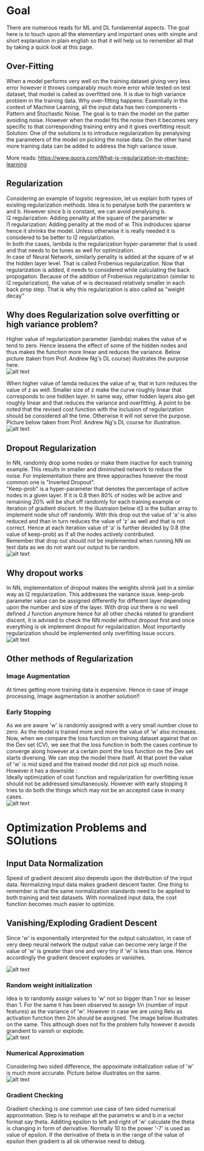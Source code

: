 # Goal #

There are numerous reads for ML and DL fundamental aspects. The goal here is to touch upon all the elementary and important ones with simple and short explanation in plain english so that it will help us to remember all that by taking a quick look at this page.  

## Over-Fitting ##
When a model performs very well on the training dataset giving very less error however it throws comparably much more error while tested on test dataset, that model is called as overfitted one. It is due to high variance problem in the training data.
Why over-fitting happens: Essentially in the context of Machine Learning, all the input data has two components - Pattern and Stochastic Noise. The goal is to train the model on the patter avoiding noise. However when the model fits the noise then it becomes very specific to that corresponding training entry and it gives overfitting result.  
Solution: One of the solutions is to introduce regularization by penalysing the parameters of the model on picking the noise data. On the other hand more training data can be added to address the high variance issue.  

More reads: https://www.quora.com/What-is-regularization-in-machine-learning  

## Regularization ##
Considering an example of logistic regression, let us explain both types of existing regularization methods. Idea is to penalyse both the paramters w and b. However since b is constant, we can avoid penalysing b.  
l2 regularization: Adding penality at the square of the parameter w  
l1 regularization: Adding penality at the mod of w. This indroduces sparse hence it shrinks the model. Unless otherwise it is really needed it is considered to be better to l2 regularization.  
In both the cases, lambda is the regularization hyper-parameter that is used and that needs to be tunes as well for optimization.  
In case of Neural Network, similarly penality is added at the square of w at the hidden layer level. That is called Frobenius regularization. Now that regularization is added, it needs to considered while calculating the back propogation. Because of the addition of Frobenius regularization (similar to l2 regularization), the value of w is decreased relatively smaller in each back prop step. That is why this regularization is also called as "weight decay"  


## Why does Regularization solve overfitting or high variance problem? ##
Higher value of regularization parameter (lambda) makes the value of w tend to zero. Hence lessens the effect of some of the hidden nodes and thus makes the function more linear and reduces the variance. Below picture (taken from Prof. Andrew Ng's DL course) illustrates the purpose here.  
![alt text](https://github.com/BPrasad123/ML_DL_Intuitions/blob/master/Bias%20and%20Variance.png)

When higher value of lamda reduces the value of w, that in turn reduces the value of z as well. Smaller size of z make the curve roughly linear that corresponds to one hidden layer. In same way, other hidden layers also get roughly linear and that reduces the variance and overfitting. A point to be noted that the revised cost function with the inclusion of regularization should be considered all the time. Otherwise it will not serve the purpose. Picture below taken from Prof. Andrew Ng's DL course for illustration.
![alt text](https://github.com/BPrasad123/ML_DL_Intuitions/blob/master/Regularization.png)  

## Dropout Regularization ##
In NN, randomly drop some nodes or make them inactive for each training example. This results in smaller and diminished network to reduce the noise. For implementation there are three apporaches however the most common one is "Inverted Dropout".  
"Keep-prob" is a hyper-parameter that denotes the percentage of active nodes in a given layer. If it is 0.8 then 80% of nodes will be active and remaining 20% will be shut off randomly for each training example or iteration of gradient discent. In the illustraion below d3 is the bullian array to implement node shut off randomly. With this drop out the value of 'a' is also reduced and than in turn reduces the value of 'z' as well and that is not correct. Hence at each iteration value of 'a' is further devided by 0.8 (the value of keep-prob) as if all the nodes actively contributed.  
Remember that drop out should not be implemented when running NN on test data as we do not want our output to be random.  
![alt text](https://github.com/BPrasad123/ML_DL_Intuitions/blob/master/Dropout%20Intuition.png)

## Why dropout works ##
In NN, implementation of dropout makes the weights shrink just in a similar way as l2 regularization. This addresses the variance issue.
keep-prob parameter value can be assigned differently for different layer depending upon the number and size of the layer. With drop out there is no well defined J function anymore hence for all other checks related to grandient discent, it is advised to check the NN model without dropout first and once everything is ok implement dropout for regularization. Most importantly regularization should be implemented only overfitting issue occurs.  
![alt text](https://github.com/BPrasad123/ML_DL_Intuitions/blob/master/Why%20dropout%20works.png)

## Other methods of Regularization ##
### Image Augmentation ###
At times getting more training data is expensive. Hence in case of image processing, Image augmentation is another solution!!  

### Early Stopping ###
As we are aware 'w' is randomly assigned with a very small number close to zero. As the model is trained more and more the value of 'w' also increases. Now, when we compare the loss function on training dataset against that on the Dev set (CV), we see that the loss function in both the cases continue to converge along however at a certain point the loss function on the Dev set starts diversing. We can stop the model there itself. At that point the value of 'w' is mid sized and the trained model did not pick up much noise. However it has a downside :  
Ideally optimization of cost function and regularization for overfitting issue should not be addressed simultaneously. However with early stopping it tries to do both the things which may not be an accepted case in many cases.  
![alt text](https://github.com/BPrasad123/ML_DL_Intuitions/blob/master/Early%20Stopping.png)


# Optimization Problems and SOlutions #


## Input Data Normalization ##
Speed of gradient descent also depends upon the distribution of the input data. Normalizing input data makes gradient descent faster. One thing to remember is that the same normalization standards need to be applied to both training and test datasets. With normalized input data, the cost function becomes much easier to optimize.  

## Vanishing/Exploding Gradient Descent ##
Since 'w' is exponentially interpreted for the output calculation, in case of very deep neural network the output value can become very large if the value of 'w' is greater than one and very tiny if 'w' is less than one. Hence accordingly the gradient descent explodes or vanishes.  

![alt text](https://github.com/BPrasad123/ML_DL_Intuitions/blob/master/Gradient%20explodes_vanishes.png)
### Random weight initialization ###
Idea is to randomly assign values to 'w' not so bigger than 1 nor so lesser than 1. For the same it has been observed to assign 1/n (number of input features) as the variance of 'w'. However in case we are using Relu as activation function then 2/n should be assigned. The image below illustrates on the same. This although does not fix the problem fully however it avoids grandient to vanish or explode.  
![alt text](https://github.com/BPrasad123/ML_DL_Intuitions/blob/master/Gradient%20explodes_vanishes%20initialization.png)

### Numerical Approximation ###
Considering two sided difference, the appoximate initialization value of 'w' is much more accurate. Picture below illustrates on the same.  
![alt text](https://github.com/BPrasad123/ML_DL_Intuitions/blob/master/Numerical%20Approximation.png)

### Gradient Checking ###
Gradient checking is one common use case of two sided numerical approximation. Step is to reshape all the parametrs w and b in a vector format say theta. Additing epsilon to left and right of 'w' calculate the theta is changing in form of derivative. Normally 10 to the power '-7' is used as value of epsilon. If the derivative of theta is in the range of the value of epsilon then gradient is all ok otherwise need to debug.  
